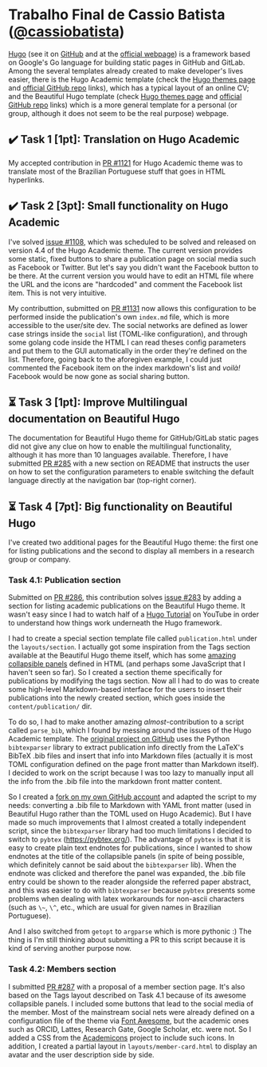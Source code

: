 # Trabalho Final de Cassio Batista ([@cassiobatista](https://github.com/cassiobatista))

[Hugo](https://gohugo.io/) (see it on [GitHub](https://github.com/gohugoio/hugo) 
and at the [official webpage](https://gohugo.io/))
is a framework based on Google's Go language for building static pages in GitHub
and GitLab. Among the several templates already created to make developer's
lives easier, there is the Hugo Academic template (check the
[Hugo themes page](https://themes.gohugo.io/academic/) and
[official GitHub repo](https://github.com/gcushen/hugo-academic) 
links), which has a typical layout of an online CV; and the Beautiful Hugo
template (check [Hugo themes page](https://themes.gohugo.io/beautifulhugo/) and 
[official GitHub repo](https://github.com/halogenica/beautifulhugo) links) which
is a more general template for a personal (or group, although it does not seem
to be the real purpose) webpage.

## :heavy_check_mark: Task 1 [1pt]: Translation on Hugo Academic 
My accepted contribution in 
[PR #1121](https://github.com/gcushen/hugo-academic/pull/1121) for Hugo Academic
theme was to translate most of the Brazilian Portuguese stuff that goes in HTML 
hyperlinks.

## :heavy_check_mark: Task 2 [3pt]: Small functionality on Hugo Academic 
I've solved [issue #1108](https://github.com/gcushen/hugo-academic/issues/1108),
which was scheduled to be solved and released on version 4.4 of the Hugo
Academic theme. The current version provides some static, fixed buttons to
share a publication page on social media such as Facebook or Twitter. But let's
say you didn't want the Facebook button to be there. At the current version you
would have to edit an HTML file where the URL and the icons are "hardcoded" and
comment the Facebook list item. This is not very intuitive. 

My contributtion, submitted on 
[PR #1131](https://github.com/gcushen/hugo-academic/pull/1131) now
allows this configuration to be performed inside the publication's own
`index.md` file, which is more accessible to the user/site dev. The social
networks are defined as lower case strings inside the `social` list (TOML-like
configuration), and through some golang code inside the HTML I can read theses
config parameters and put them to the GUI automatically in the order they're
defined on the list. Therefore, going back to the aforegiven example, I could
just commented the Facebook item on the index markdown's list and *voilà!*
Facebook would be now gone as social sharing button.

## :hourglass_flowing_sand: Task 3 [1pt]: Improve Multilingual documentation on Beautiful Hugo
The documentation for Beautiful Hugo
theme for GitHub/GitLab static pages did not give any clue on how to enable the
multilingual functionality, although it has more than 10 languages available. 
Therefore, I have submitted 
[PR #285](https://github.com/halogenica/beautifulhugo/pull/285) with a new
section on README that instructs the user on how to set the configuration
parameters to enable switching the default language directly at the navigation
bar (top-right corner).

## :hourglass_flowing_sand: Task 4 [7pt]: Big functionality on Beautiful Hugo 
I've created two additional pages for the Beautiful Hugo theme: the first one
for listing publications and the second to display all members in a research
group or company.

### Task 4.1: Publication section
Submitted on [PR #286](https://github.com/halogenica/beautifulhugo/pull/286),
this contribution solves 
[issue #283](https://github.com/halogenica/beautifulhugo/issues/283) by adding a
section for listing academic publications on the Beautiful Hugo theme. It
wasn't easy since I had to watch half of a
[Hugo Tutorial](https://www.youtube.com/playlist?list=PLLAZ4kZ9dFpOnyRlyS-liKL5ReHDcj4G3) 
on YouTube in order to understand how things work underneath the Hugo framework. 

I had to create a special section template file called `publication.html` under 
the `layouts/section`. I actually got some inspiration from the Tags section
available at the Beautiful Hugo theme itself, which has some 
[amazing collapsible panels](https://themes.gohugo.io//theme/beautifulhugo/tags)
defined in HTML (and perhaps some JavaScript that I haven't seen so far). So I
created a section theme specifically for publications by modifying the tags 
section. Now all I had to do was to create some high-level Markdown-based 
interface for the users to insert their publications into the newly created 
section, which goes inside the `content/publication/` dir.

To do so, I had to make another amazing *almost*-contribution to a script called
`parse_bib`, which I found by messing around the issues of the Hugo Academic
template. The [original project on GitHub](https://github.com/apetros/parse_bib)
uses the Python `bibtexparser` library to extract publication info directly from
the LaTeX's BibTeX .bib files and insert that info into Markdown files (actually 
it is most TOML configuration defined on the page front matter than Markdown
itself). I decided to work on the script because I was too lazy to manually
input all the info from the .bib file into the markdown front matter content.

So I created a 
[fork on my own GitHub account](https://github.com/cassiobatista/parse_bib/tree/beautiful-hugo)
and adapted the script to my needs: converting a .bib file to Markdown with YAML
front matter (used in Beautiful Hugo rather than the TOML used on Hugo
Academic). But I have made so much improvements that I almost created a totally 
independent script, since the `bibtexparser` library had
too much limitations I decided to switch to `pybtex` (https://pybtex.org/). The
advantage of `pybtex` is that it is easy to create plain text endnotes for
publications, since I wanted to show endnotes at the title of the collapsible
panels (in spite of being possible, which definitely cannot be said about the
`bibtexparser` lib). When the endnote was clicked and therefore the panel was 
expanded, the .bib file entry could be shown to the reader alongside the
referred paper abstract, and this was easier
to do with `bibtexparser` because `pybtex` presents some problems when dealing 
with latex workarounds for non-ascii characters (such as `\~`, `\^`, etc., which
are usual for given names in Brazilian Portuguese).

And I also switched from `getopt` to `argparse` which is more pythonic :) The
thing is I'm still thinking about submitting a PR to this script because it is
kind of serving another purpose now.

### Task 4.2: Members section
I submitted [PR #287](https://github.com/halogenica/beautifulhugo/pull/287) with
a proposal of a member section page. It's also based on the Tags layout
described on Task 4.1 because of its awesome collapsible panels. I included some
buttons that lead to the social media of the member. Most of the mainstream 
social nets were already defined on a configuration file of the theme via 
[Font Awesome](https://fontawesome.com/icons?d=gallery&m=free), but the
academic ones such as ORCID, Lattes, Research Gate, Google Scholar, etc. were
not. So I added a CSS from the 
[Academicons](https://jpswalsh.github.io/academicons/) project to include such
icons. In addition, I created a partial layout in `layouts/member-card.html` to 
display an avatar and the user description side by side.

<!--
## [1pt] Task 4: Bug report on XFCE 4.
There's something really wrong when trying to load an image from a non-default
repository (such as `~/Dropbox/wallpapers`) since the Dialog box won't let me.
I'll report this tomorrow
Edit: although it seems to be a still-non-solved bug, it's been already highly 
reported :(
- https://www.reddit.com/r/archlinux/comments/4zztq8/cannot_change_wallpaper_folder_on_fresh_install/
-->
